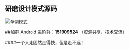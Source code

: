 
## 研磨设计模式源码
![单例模式](https://github.com/xzjmyk/javadesignpattern/blob/master/images/sinlgton1.png)

##加群
Android 进阶群：**151909524** （资源共享，技术交流）

####一个人走固然走得快，但是走不远！